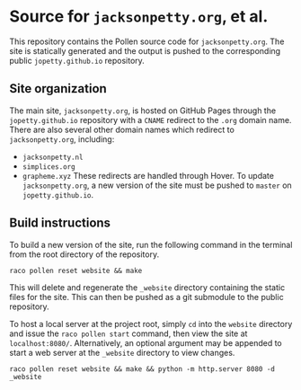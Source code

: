 # Source for `jacksonpetty.org`, et al.

This repository contains the Pollen source code for `jacksonpetty.org`. The site
is statically generated and the output is pushed to the corresponding public
`jopetty.github.io` repository.

## Site organization
The main site, `jacksonpetty.org`, is hosted on GitHub Pages through the 
`jopetty.github.io` repository with a `CNAME` redirect to the `.org` domain name.
There are also several other domain names which redirect to `jacksonpetty.org`,
including:
* `jacksonpetty.nl`
* `simplices.org`
* `grapheme.xyz`
These redirects are handled through Hover. To update `jacksonpetty.org`, a new
version of the site must be pushed to `master` on `jopetty.github.io`.

## Build instructions

To build a new version of the site, run the following command in the terminal 
from the root directory of the repository.
```
raco pollen reset website && make
```
This will delete and regenerate the `_website` directory containing the static
files for the site. This can then be pushed as a git submodule to the public
repository. 

To host a local server at the project root, simply `cd` into the `website`
directory and issue the `raco pollen start` command, then view the site at
`localhost:8080/`. Alternatively, an optional argument may be appended to start 
a web server at the `_website` directory to view changes.
```
raco pollen reset website && make && python -m http.server 8080 -d _website
```
